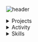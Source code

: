 ![header](https://capsule-render.vercel.app/api?type=blur&color=gradient&customColorList=2,3,4,17,2,17,4,26,3&height=180&text=noowad's%20github&fontSize=42&fontColor=787b81)

<details>
<summary>Projects</summary>
<div markdown="1">

|기간|참여|프로젝트|소개|링크|
|:-:|:-:|:-:|:-:|:-:|
|<sub>2024.06 ~2024.08</sub> | Design | **✏ 끼적** | 당신의 끼를 적어두세요 | [🔗](https://www.kkijuk.com/) |
|<sub>2024.04 ~ 2024.05</sub> | Frontend | **💊 Formedi** | 외국어 복약지도 가능 의료기관 안내 플랫폼 | [👩🏻‍💻](https://github.com/noowad-s/formedi.git) &nbsp; |
|<sub>2023.12 ~ 2024.02</sub> | Frontend | **🐧 AvAb** | 레크레이션을 보다 쉽게, 아브아브 | [👩🏻‍💻](https://github.com/TeamAvAb/AvAb-Front.git) &nbsp; [🔗](https://avab.site/) |
|<sub>2023.06 ~ 2023.08</sub> | Frontend | **🎁 To.mate** | 친구 한 명의 기념일도 놓치지 못하는 ESFJ를 위한 To.Mate | [👩🏻‍💻](https://github.com/5th-UMC-N-team/ESFJ-frontend.git) &nbsp; |
|<sub>2023.06 ~ 2023.08</sub> | Frontend | **🌟 Festie** | 축제도 보고, 친구도 사귀고! | [👩🏻‍💻](https://github.com/UMC-Festie/Festie-FE.git) &nbsp; |
|<sub>2022.12 ~ 2023.02</sub> | Frontend | **🌈 Lifolio** | Life + Portfolio : 내 인생을 포트폴리오로! | [👩🏻‍💻](https://github.com/noowad-s/Lifolio.git) &nbsp; |

</div>
</details>

<details>
<summary>Activity</summary>
<div markdown="1">
  
|기간|활동명|기수|파트|직책|
|:-:|:-:|:-:|:-:|:-:|
|<sub>2024.09 ~ 25.02</sub>| IT 대학생 연합 프로젝트 동아리 **UMC** | 7기 | 중앙운영사무국 | 홍보디자인국장, 교내 Web 파트장
|<sub>2024.03 ~ 24.08</sub>| IT 대학생 연합 프로젝트 동아리 **UMC** | 6기 | Design | 교내 회장, 교내 Web 파트장, Design 파트원 
|<sub>2023.09 ~ 24.02</sub>| IT 대학생 연합 프로젝트 동아리 **UMC** | 5기 | Web | 교내 회장, Web 파트원
|<sub>2023.02 ~ 23.08</sub>| IT 대학생 연합 프로젝트 동아리 **UMC** | 4기 | Web | 교내 부회장, Web 파트원
|<sub>2022.09 ~ 23.02</sub>| IT 대학생 연합 프로젝트 동아리 **UMC** | 3기 | Android | Android 파트원

</div>
</details>

<details>
<summary>Skills</summary>
<div markdown="1">
  
<div>
  <img src="https://img.shields.io/badge/Python-3776AB?style=for-the-badge&logo=Python&logoColor=white">
	<img src="https://img.shields.io/badge/java-007396?style=for-the-badge&logo=OpenJDK&logoColor=white">
  <img src="https://img.shields.io/badge/c++-%2300599C.svg?style=for-the-badge&logo=c%2B%2B&logoColor=white">
  <img src="https://img.shields.io/badge/HTML5-E34F26?style=for-the-badge&logo=HTML5&logoColor=white">
  <img src="https://img.shields.io/badge/CSS3-1572B6?style=for-the-badge&logo=CSS3&logoColor=white">
  <img src="https://img.shields.io/badge/JavaScript-F7DF1E?style=for-the-badge&logo=JavaScript&logoColor=white">
  <img src="https://img.shields.io/badge/Kotlin-7F52FF?style=for-the-badge&logo=Kotlin&logoColor=white">
    <br>
  <img src="https://img.shields.io/badge/React-61DAFB?style=for-the-badge&logo=React&logoColor=white">
  <img src="https://img.shields.io/badge/Next-black?style=for-the-badge&logo=next.js&logoColor=white">
  <img src="https://img.shields.io/badge/vite-%23646CFF.svg?style=for-the-badge&logo=vite&logoColor=white">
  <img src="https://img.shields.io/badge/NPM-%23CB3837.svg?style=for-the-badge&logo=npm&logoColor=white">
  <img src="https://img.shields.io/badge/Oracle-F80000?style=for-the-badge&logo=oracle&logoColor=white">
  <img src="https://img.shields.io/badge/vercel-%23000000.svg?style=for-the-badge&logo=vercel&logoColor=white">
    <br>
  <img src="https://img.shields.io/badge/android%20studio-346ac1?style=for-the-badge&logo=android%20studio&logoColor=white">
  <img src="https://img.shields.io/badge/Eclipse-FE7A16.svg?style=for-the-badge&logo=Eclipse&logoColor=white">
  <img src="https://img.shields.io/badge/Visual%20Studio%20Code-0078d7.svg?style=for-the-badge&logo=visual-studio-code&logoColor=white">
    <br>
  <img src="https://img.shields.io/badge/Notion-%23000000.svg?style=for-the-badge&logo=notion&logoColor=white">
  <img src="https://img.shields.io/badge/Discord-%235865F2.svg?style=for-the-badge&logo=discord&logoColor=white">
  <img src="https://img.shields.io/badge/Slack-4A154B?style=for-the-badge&logo=slack&logoColor=white">
  <img src="https://img.shields.io/badge/github-%23121011.svg?style=for-the-badge&logo=github&logoColor=white">
  <img src="https://img.shields.io/badge/-Swagger-%23Clojure?style=for-the-badge&logo=swagger&logoColor=white">
  <img src="https://img.shields.io/badge/Trello-%23026AA7.svg?style=for-the-badge&logo=Trello&logoColor=white">
    <br>
  <img src="https://img.shields.io/badge/figma-%23F24E1E.svg?style=for-the-badge&logo=figma&logoColor=white">
</div>

</div>
</details>

<!--
**noowad-s/noowad-s** is a ✨ _special_ ✨ repository because its `README.md` (this file) appears on your GitHub profile.

Here are some ideas to get you started:

- 🔭 I’m currently working on ...
- 🌱 I’m currently learning ...
- 👯 I’m looking to collaborate on ...
- 🤔 I’m looking for help with ...
- 💬 Ask me about ...
- 📫 How to reach me: ...
- 😄 Pronouns: ...
- ⚡ Fun fact: ...
-->
